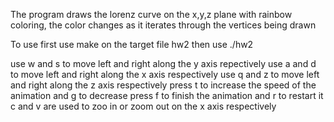 The program draws the lorenz curve on the x,y,z plane with rainbow coloring, the color changes as it iterates through the vertices being drawn

To use first use make on the target file hw2 
then use ./hw2

use w and s to move left and right along the y axis repectively 
use a and d to move left and right along the x axis respectively 
use q and z to move left and right along the z axis respectively 
press t to increase the speed of the animation and g to decrease
press f to finish the animation and r to restart it
c and v are used to zoo in or zoom out on the x axis respectively
